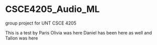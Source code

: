 # CSCE4205_Audio_ML
group project for UNT CSCE 4205


This is a test by Paris 
Olivia was here
Daniel has been here as well
and Tallon was here
